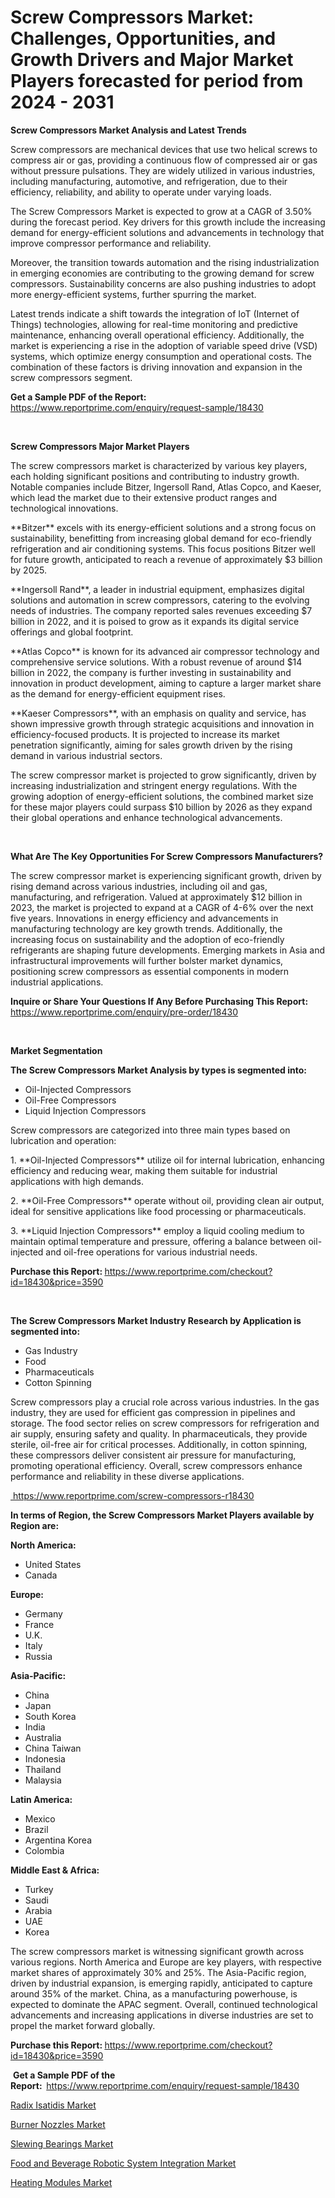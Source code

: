 <p><h1>Screw Compressors Market: Challenges, Opportunities, and Growth Drivers and Major Market Players forecasted for period from 2024 - 2031</h1></p><p><strong>Screw Compressors Market Analysis and Latest Trends</strong></p>
<p><p>Screw compressors are mechanical devices that use two helical screws to compress air or gas, providing a continuous flow of compressed air or gas without pressure pulsations. They are widely utilized in various industries, including manufacturing, automotive, and refrigeration, due to their efficiency, reliability, and ability to operate under varying loads. </p><p>The Screw Compressors Market is expected to grow at a CAGR of 3.50% during the forecast period. Key drivers for this growth include the increasing demand for energy-efficient solutions and advancements in technology that improve compressor performance and reliability. </p><p>Moreover, the transition towards automation and the rising industrialization in emerging economies are contributing to the growing demand for screw compressors. Sustainability concerns are also pushing industries to adopt more energy-efficient systems, further spurring the market. </p><p>Latest trends indicate a shift towards the integration of IoT (Internet of Things) technologies, allowing for real-time monitoring and predictive maintenance, enhancing overall operational efficiency. Additionally, the market is experiencing a rise in the adoption of variable speed drive (VSD) systems, which optimize energy consumption and operational costs. The combination of these factors is driving innovation and expansion in the screw compressors segment.</p></p>
<p><strong>Get a Sample PDF of the Report:&nbsp;</strong> <a href="https://www.reportprime.com/enquiry/request-sample/18430?utm_campaign=9&utm_medium=2&utm_source=Github&utm_content=ia&utm_term=21112024&utm_id=screw-compressors">https://www.reportprime.com/enquiry/request-sample/18430</a></p>
<p>&nbsp;</p>
<p><strong>Screw Compressors Major Market Players</strong></p>
<p><p>The screw compressors market is characterized by various key players, each holding significant positions and contributing to industry growth. Notable companies include Bitzer, Ingersoll Rand, Atlas Copco, and Kaeser, which lead the market due to their extensive product ranges and technological innovations.</p><p>**Bitzer** excels with its energy-efficient solutions and a strong focus on sustainability, benefitting from increasing global demand for eco-friendly refrigeration and air conditioning systems. This focus positions Bitzer well for future growth, anticipated to reach a revenue of approximately $3 billion by 2025.</p><p>**Ingersoll Rand**, a leader in industrial equipment, emphasizes digital solutions and automation in screw compressors, catering to the evolving needs of industries. The company reported sales revenues exceeding $7 billion in 2022, and it is poised to grow as it expands its digital service offerings and global footprint.</p><p>**Atlas Copco** is known for its advanced air compressor technology and comprehensive service solutions. With a robust revenue of around $14 billion in 2022, the company is further investing in sustainability and innovation in product development, aiming to capture a larger market share as the demand for energy-efficient equipment rises.</p><p>**Kaeser Compressors**, with an emphasis on quality and service, has shown impressive growth through strategic acquisitions and innovation in efficiency-focused products. It is projected to increase its market penetration significantly, aiming for sales growth driven by the rising demand in various industrial sectors.</p><p>The screw compressor market is projected to grow significantly, driven by increasing industrialization and stringent energy regulations. With the growing adoption of energy-efficient solutions, the combined market size for these major players could surpass $10 billion by 2026 as they expand their global operations and enhance technological advancements.</p></p>
<p>&nbsp;</p>
<p><strong>What Are The Key Opportunities For Screw Compressors Manufacturers?</strong></p>
<p><p>The screw compressor market is experiencing significant growth, driven by rising demand across various industries, including oil and gas, manufacturing, and refrigeration. Valued at approximately $12 billion in 2023, the market is projected to expand at a CAGR of 4-6% over the next five years. Innovations in energy efficiency and advancements in manufacturing technology are key growth trends. Additionally, the increasing focus on sustainability and the adoption of eco-friendly refrigerants are shaping future developments. Emerging markets in Asia and infrastructural improvements will further bolster market dynamics, positioning screw compressors as essential components in modern industrial applications.</p></p>
<p><strong>Inquire or Share Your Questions If Any Before Purchasing This Report:</strong> <a href="https://www.reportprime.com/enquiry/pre-order/18430?utm_campaign=9&utm_medium=2&utm_source=Github&utm_content=ia&utm_term=21112024&utm_id=screw-compressors">https://www.reportprime.com/enquiry/pre-order/18430</a></p>
<p>&nbsp;</p>
<p><strong>Market Segmentation</strong></p>
<p><strong>The Screw Compressors Market Analysis by types is segmented into:</strong></p>
<p><ul><li>Oil-Injected Compressors</li><li>Oil-Free Compressors</li><li>Liquid Injection Compressors</li></ul></p>
<p><p>Screw compressors are categorized into three main types based on lubrication and operation: </p><p>1. **Oil-Injected Compressors** utilize oil for internal lubrication, enhancing efficiency and reducing wear, making them suitable for industrial applications with high demands.</p><p>   </p><p>2. **Oil-Free Compressors** operate without oil, providing clean air output, ideal for sensitive applications like food processing or pharmaceuticals.</p><p>3. **Liquid Injection Compressors** employ a liquid cooling medium to maintain optimal temperature and pressure, offering a balance between oil-injected and oil-free operations for various industrial needs.</p></p>
<p><strong>Purchase this Report:&nbsp;</strong><a href="https://www.reportprime.com/checkout?id=18430&price=3590&utm_campaign=9&utm_medium=2&utm_source=Github&utm_content=ia&utm_term=21112024&utm_id=screw-compressors">https://www.reportprime.com/checkout?id=18430&price=3590</a></p>
<p>&nbsp;</p>
<p><strong>The Screw Compressors Market Industry Research by Application is segmented into:</strong></p>
<p><ul><li>Gas Industry</li><li>Food</li><li>Pharmaceuticals</li><li>Cotton Spinning</li></ul></p>
<p><p>Screw compressors play a crucial role across various industries. In the gas industry, they are used for efficient gas compression in pipelines and storage. The food sector relies on screw compressors for refrigeration and air supply, ensuring safety and quality. In pharmaceuticals, they provide sterile, oil-free air for critical processes. Additionally, in cotton spinning, these compressors deliver consistent air pressure for manufacturing, promoting operational efficiency. Overall, screw compressors enhance performance and reliability in these diverse applications.</p></p>
<p><a href="https://www.reportprime.com/screw-compressors-r18430?utm_campaign=9&utm_medium=2&utm_source=Github&utm_content=ia&utm_term=21112024&utm_id=screw-compressors">&nbsp;https://www.reportprime.com/screw-compressors-r18430</a></p>
<p><strong>In terms of Region, the Screw Compressors Market Players available by Region are:</strong></p>
<p>
    <p> <strong> North America: </strong>
        <ul>
            <li>United States</li>
            <li>Canada</li>
        </ul>
        </p> 
    <p> <strong> Europe: </strong>
        <ul>
            <li>Germany</li>
            <li>France</li>
            <li>U.K.</li>
            <li>Italy</li>
            <li>Russia</li>
        </ul>
        </p> 
    <p> <strong> Asia-Pacific: </strong>
        <ul>
            <li>China</li>
            <li>Japan</li>
            <li>South Korea</li>
            <li>India</li>
            <li>Australia</li>
            <li>China Taiwan</li>
            <li>Indonesia</li>
            <li>Thailand</li>
            <li>Malaysia</li>
        </ul>
        </p> 
    <p> <strong> Latin America: </strong>
        <ul>
            <li>Mexico</li>
            <li>Brazil</li>
            <li>Argentina Korea</li>
            <li>Colombia</li>
        </ul>
        </p> 
    <p> <strong> Middle East & Africa: </strong>
        <ul>
            <li>Turkey</li>
            <li>Saudi</li>
            <li>Arabia</li>
            <li>UAE</li>
            <li>Korea</li>
        </ul>
    </p>
    </p>
<p><p>The screw compressors market is witnessing significant growth across various regions. North America and Europe are key players, with respective market shares of approximately 30% and 25%. The Asia-Pacific region, driven by industrial expansion, is emerging rapidly, anticipated to capture around 35% of the market. China, as a manufacturing powerhouse, is expected to dominate the APAC segment. Overall, continued technological advancements and increasing applications in diverse industries are set to propel the market forward globally.</p></p>
<p><strong>Purchase this Report: </strong><a href="https://www.reportprime.com/checkout?id=18430&price=3590&utm_campaign=9&utm_medium=2&utm_source=Github&utm_content=ia&utm_term=21112024&utm_id=screw-compressors">https://www.reportprime.com/checkout?id=18430&price=3590</a></p>
<p>&nbsp;<strong>Get a Sample PDF of the Report:&nbsp;&nbsp;</strong><a href="https://www.reportprime.com/enquiry/request-sample/18430?utm_campaign=9&utm_medium=2&utm_source=Github&utm_content=ia&utm_term=21112024&utm_id=screw-compressors">https://www.reportprime.com/enquiry/request-sample/18430</a></p>
<p><strong></strong></p>
<p><p><a href="https://issuu.com/reportprime-2/docs/radix-isatidis-market-size-2030.ppt_90bcbf70e6d773?utm_campaign=9&utm_medium=2&utm_source=Github&utm_content=ia&utm_term=21112024&utm_id=screw-compressors">Radix Isatidis Market</a></p><p><a href="https://www.linkedin.com/pulse/strategic-forecast-burner-nozzles-market-anticipated-cagr-wlxkc?utm_campaign=9&utm_medium=2&utm_source=Github&utm_content=ia&utm_term=21112024&utm_id=screw-compressors">Burner Nozzles Market</a></p><p><a href="https://github.com/AfsanaMia652/Market-Research-Report-List-1/blob/main/slewing-bearings-market.md?utm_campaign=9&utm_medium=2&utm_source=Github&utm_content=ia&utm_term=21112024&utm_id=screw-compressors">Slewing Bearings Market</a></p><p><a href="https://github.com/PeterParrish5/Market-Research-Report-List-7/blob/main/food-and-beverage-robotic-system-integration-market.md?utm_campaign=9&utm_medium=2&utm_source=Github&utm_content=ia&utm_term=21112024&utm_id=screw-compressors">Food and Beverage Robotic System Integration Market</a></p><p><a href="https://www.linkedin.com/pulse/heating-modules-market-analysis-highlights-growth-metrics-uts1c?utm_campaign=9&utm_medium=2&utm_source=Github&utm_content=ia&utm_term=21112024&utm_id=screw-compressors">Heating Modules Market</a></p></p>